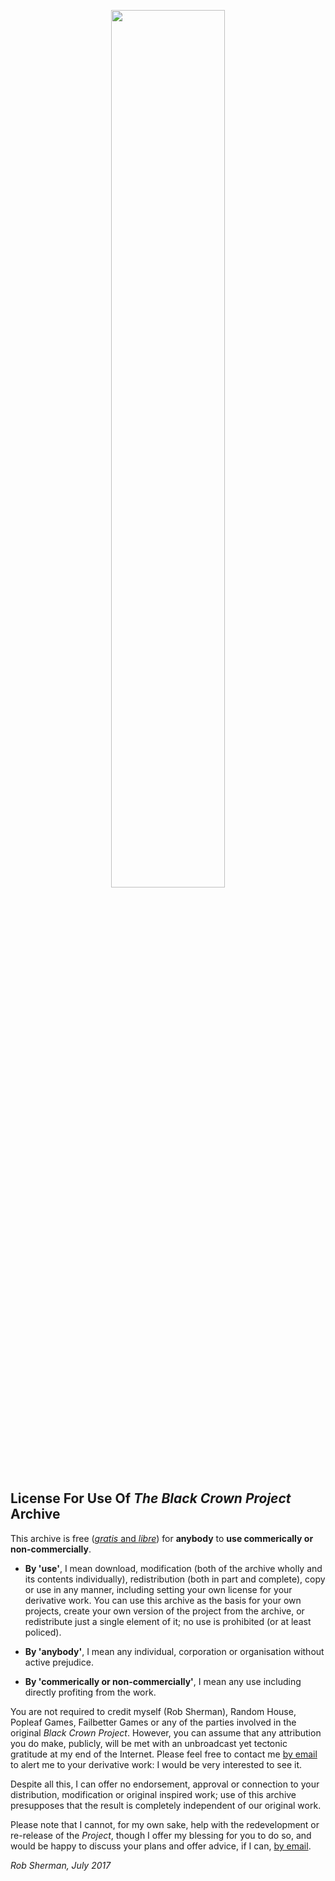<p align="center">
<img src="https://bonfiredog.co.uk/ooo/bcp/areaendgame.png" width="60%" height="auto">
</p>

## License For Use Of *The Black Crown Project* Archive

This archive is free ([*gratis* and *libre*](https://en.wikipedia.org/wiki/Gratis_versus_libre)) for **anybody** to **use commerically or non-commercially**. 

* **By 'use'**, I mean download, modification (both of the archive wholly and its contents individually), redistribution (both in part and complete), copy or use in any manner, including setting your own license for your derivative work. You can use this archive as the basis for your own projects, create your own version of the project from the archive, or redistribute just a single element of it; no use is prohibited (or at least policed). 

* **By 'anybody'**, I mean any individual, corporation or organisation without active prejudice.

* **By 'commerically or non-commercially'**, I mean any use including directly profiting from the work. 

You are not required to credit myself (Rob Sherman), Random House, Popleaf Games, Failbetter Games or any of the parties involved in the original *Black Crown Project*. However, you can assume that any attribution you do make, publicly, will be met with an unbroadcast yet tectonic gratitude at my end of the Internet. Please feel free to contact me [by email](mailto:rob@bonfiredog.co.uk) to alert me to your derivative work: I would be very interested to see it.

Despite all this, I can offer no endorsement, approval or connection to your distribution, modification or original inspired work; use of this archive presupposes that the result is completely independent of our original work.

Please note that I cannot, for my own sake, help with the redevelopment or re-release of the *Project*, though I offer my blessing for you to do so, and would be happy to discuss your plans and offer advice, if I can, [by email](mailto:rob@bonfiredog.co.uk).

*Rob Sherman, July 2017*
